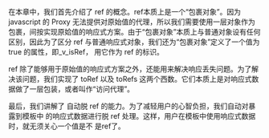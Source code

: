   在本章中，我们首先介绍了 ref 的概念。ref本质上是一个“包裹对象”。因为 javascript 的 Proxy 无法提供对原始值的代理，所以我们需要使用一层对象作为包裹，间按实现原姶值的响应式方案。由于“包裹对象”本质上与普通对象设有任何区别，因此为了区分 ref 与普通响应式对象，我们还为“包裹对象”定义了一个值为 true 的属性，即_v_isRef， 用它作为 ref 的标识。

  ref 除了能够用于原始值的响应式方案之外，还能用来解决响应丢失问题。为了解决该问题，我们实现了 toRef 以及 toRefs 这两个西数。它们本质上是对响应式数据做了一层包装，或者叫作“访问代理”。

  最后，我们讲解了 自动脱 ref 的能力。为了减轻用户的心智负担，我们自动对暴露到模板中
的响应式数据进行脱 ref 处理。这样，用户在模板中使用响应式数据时，就无须关心一个值是不
是ref了。